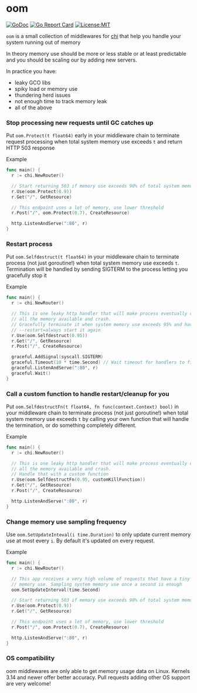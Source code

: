 oom
============
[![GoDoc](https://godoc.org/github.com/goware/oom?status.svg)](https://godoc.org/github.com/goware/oom) [![Go Report Card](https://goreportcard.com/badge/goware/oom)](http://goreportcard.com/report/goware/oom) [![License:MIT](https://img.shields.io/badge/license-MIT-brightgreen.svg)](https://github.com/goware/oom/blob/master/LICENSE.md)

`oom` is a small collection of middlewares for [chi](https://github.com/pressly/chi) that help you handle your system running out of memory

In theory memory use should be more or less stable or at least predictable and you should be scaling our by adding new servers.

In practice you have:
* leaky GCO libs
* spiky load or memory use
* thundering herd issues
* not enough time to track memory leak
* all of the above

### Stop processing new requests until GC catches up
Put `oom.Protect(t float64)` early in your middleware chain to terminate request processing when total system memory use exceeds `t` and return HTTP 503 response

Example
```go
func main() {
  r := chi.NewRouter()

  // Start returning 503 if memory use exceeds 90% of total system memory
  r.Use(oom.Protect(0.9))
  r.Get("/", GetResource)

  // This endpoint uses a lot of memory, use lower threshold
  r.Post("/", oom.Protect(0.7), CreateResource)

  http.ListenAndServe(":80", r)
}
```

### Restart process
Put `oom.Selfdestruct(t float64)` in your middleware chain to terminate process (not just goroutine!) when total system memory use exceeds `t`. Termination will be handled by sending SIGTERM to the process letting you gracefully stop it

Example
```go
func main() {
  r := chi.NewRouter()

  // This is one leaky http handler that will make process eventually consume
  // all the memory available and crash.
  // Gracefully terminate it when system memory use exceeds 95% and have docker
  // --restart=always start it again
  r.Use(oom.Selfdestruct(0.95))
  r.Get("/", GetResource)
  r.Post("/", CreateResource)

  graceful.AddSignal(syscall.SIGTERM)
  graceful.Timeout(10 * time.Second) // Wait timeout for handlers to finish.
  graceful.ListenAndServe(":80", r)
  graceful.Wait()
}
```

### Call a custom function to handle restart/cleanup for you
Put `oom.SelfdestructFn(t float64, fn func(context.Context) bool)` in your middleware chain to terminate process (not just goroutine!) when total system memory use exceeds `t` by calling your own function that will handle the termination, or do something completely different.

Example
```go
func main() {
  r := chi.NewRouter()

  // This is one leaky http handler that will make process eventually consume
  // all the memory available and crash.
  // Handle that with a custom function
  r.Use(oom.SelfdestructFn(0.95, customKillFunction))
  r.Get("/", GetResource)
  r.Post("/", CreateResource)

  http.ListenAndServe(":80", r)
}
```

### Change memory use sampling frequency
Use `oom.SetUpdateInteval(i time.Duration)` to only update current memory use at most every `i`. By default it's updated on every request.

Example
```go
func main() {
  r := chi.NewRouter()

  // This app receives a very high volume of requests that have a tiny impact on
  // memory use. Sampling system memory use once a second is enough
  oom.SetUpdateInterval(time.Second)

  // Start returning 503 if memory use exceeds 90% of total system memory
  r.Use(oom.Protect(0.9))
  r.Get("/", GetResource)

  // This endpoint uses a lot of memory, use lower threshold
  r.Post("/", oom.Protect(0.7), CreateResource)

  http.ListenAndServe(":80", r)
}
```

### OS compatibility
oom middlewares are only able to get memory usage data on Linux. Kernels 3.14 and newer offer better accuracy.
Pull requests adding other OS support are very welcome!
